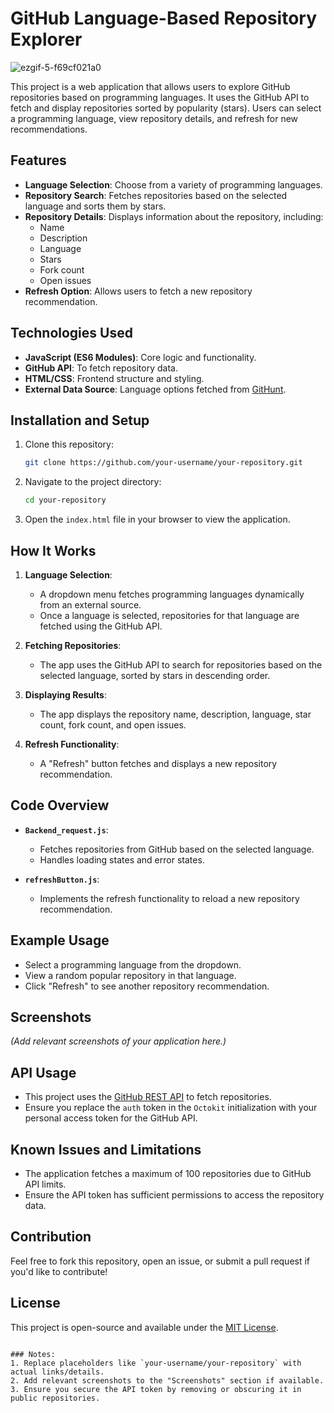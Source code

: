 

# GitHub Language-Based Repository Explorer

![ezgif-5-f69cf021a0](https://github.com/user-attachments/assets/e7480781-ed19-4034-81d7-4467dc7d3d72)


This project is a web application that allows users to explore GitHub repositories based on programming languages. It uses the GitHub API to fetch and display repositories sorted by popularity (stars). Users can select a programming language, view repository details, and refresh for new recommendations.

## Features

- **Language Selection**: Choose from a variety of programming languages.
- **Repository Search**: Fetches repositories based on the selected language and sorts them by stars.
- **Repository Details**: Displays information about the repository, including:
  - Name
  - Description
  - Language
  - Stars
  - Fork count
  - Open issues
- **Refresh Option**: Allows users to fetch a new repository recommendation.

## Technologies Used

- **JavaScript (ES6 Modules)**: Core logic and functionality.
- **GitHub API**: To fetch repository data.
- **HTML/CSS**: Frontend structure and styling.
- **External Data Source**: Language options fetched from [GitHunt](https://github.com/kamranahmedse/githunt).

## Installation and Setup

1. Clone this repository:
   ```bash
   git clone https://github.com/your-username/your-repository.git
   ```
2. Navigate to the project directory:
   ```bash
   cd your-repository
   ```
3. Open the `index.html` file in your browser to view the application.

## How It Works

1. **Language Selection**:
   - A dropdown menu fetches programming languages dynamically from an external source.
   - Once a language is selected, repositories for that language are fetched using the GitHub API.

2. **Fetching Repositories**:
   - The app uses the GitHub API to search for repositories based on the selected language, sorted by stars in descending order.

3. **Displaying Results**:
   - The app displays the repository name, description, language, star count, fork count, and open issues.

4. **Refresh Functionality**:
   - A "Refresh" button fetches and displays a new repository recommendation.

## Code Overview

- **`Backend_request.js`**:
  - Fetches repositories from GitHub based on the selected language.
  - Handles loading states and error states.

- **`refreshButton.js`**:
  - Implements the refresh functionality to reload a new repository recommendation.

## Example Usage

- Select a programming language from the dropdown.
- View a random popular repository in that language.
- Click "Refresh" to see another repository recommendation.

## Screenshots

*(Add relevant screenshots of your application here.)*

## API Usage

- This project uses the [GitHub REST API](https://docs.github.com/en/rest) to fetch repositories.
- Ensure you replace the `auth` token in the `Octokit` initialization with your personal access token for the GitHub API.

## Known Issues and Limitations

- The application fetches a maximum of 100 repositories due to GitHub API limits.
- Ensure the API token has sufficient permissions to access the repository data.

## Contribution

Feel free to fork this repository, open an issue, or submit a pull request if you'd like to contribute!

## License

This project is open-source and available under the [MIT License](LICENSE).



```

### Notes:
1. Replace placeholders like `your-username/your-repository` with actual links/details.
2. Add relevant screenshots to the "Screenshots" section if available.
3. Ensure you secure the API token by removing or obscuring it in public repositories.



